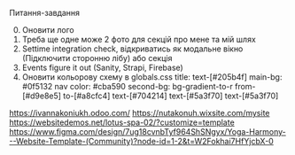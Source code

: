 Питання-завдання

0. Оновити лого
1. Треба ще одне може 2 фото для секцій про мене та мій шлях
2. Settime integration check, відкриватись як модальне вікно (Підключити сторонню лібу) або секція
3. Events figure it out (Sanity, Strapi, Firebase)
4. Оновити кольоровy схему в globals.css
   title: text-[#205b4f]
   main-bg: #0f5132
   nav color: #cba590
   second-bg: bg-gradient-to-r from-[#d9e8e5] to-[#a8cfc4]
   text-[#704214]
   text-[#5a3f70]
   text-[#5a3f70]

https://ivannakoniukh.odoo.com/
https://nutakonuh.wixsite.com/mysite
https://websitedemos.net/lotus-spa-02/?customize=template
https://www.figma.com/design/7ug18cvnbTyf964ShSNgyx/Yoga-Harmony---Website-Template-(Community)?node-id=1-2&t=W2Fokhai7HfYjcbX-0
